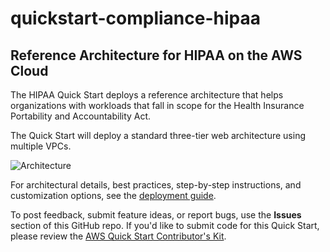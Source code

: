 # quickstart-compliance-hipaa
## Reference Architecture for HIPAA on the AWS Cloud

The HIPAA Quick Start deploys a reference architecture that helps organizations with workloads that fall in scope for the Health Insurance Portability and Accountability Act.

The Quick Start will deploy a standard three-tier web architecture using multiple VPCs.

![Architecture](https://d0.awsstatic.com/partner-network/QuickStart/datasheets/hipaa-on-aws-architecture.png)

For architectural details, best practices, step-by-step instructions, and customization options, see the 
[deployment guide](https://fwd.aws/vd5pn).

To post feedback, submit feature ideas, or report bugs, use the **Issues** section of this GitHub repo.
If you'd like to submit code for this Quick Start, please review the [AWS Quick Start Contributor's Kit](https://aws-quickstart.github.io/). 
